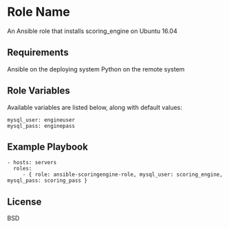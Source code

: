 Role Name
=========

An Ansible role that installs scoring_engine on Ubuntu 16.04

Requirements
------------

Ansible on the deploying system
Python on the remote system

Role Variables
--------------

Available variables are listed below, along with default values:

    mysql_user: engineuser
    mysql_pass: enginepass

Example Playbook
----------------

    - hosts: servers
      roles:
         - { role: ansible-scoringengine-role, mysql_user: scoring_engine, mysql_pass: scoring_pass }

License
-------

BSD
